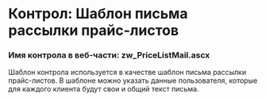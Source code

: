 ﻿---
description: 2.4.9.1
---
# Контрол: Шаблон письма рассылки прайс-листов
### Имя контрола в веб-части: zw_PriceListMail.ascx
Шаблон контрола используется в качестве шаблон письма рассылки прайс-листов. В шаблоне можно указать данные пользователя, которые для каждого клиента будут свои и общий текст письма.


